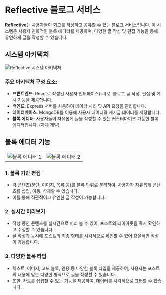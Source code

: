 # Reflective 블로그 서비스

**Reflective**는 사용자들이 회고를 작성하고 공유할 수 있는 블로그 서비스입니다. 이 시스템은 사용자 친화적인 블록 에디터를 제공하며, 다양한 글 작성 및 편집 기능을 통해 유연하게 글을 작성할 수 있습니다.

## 시스템 아키텍처

![Reflective 시스템 아키텍처](https://assetkungya.s3.ap-northeast-2.amazonaws.com/reflective.png)

### 주요 아키텍처 구성 요소:

- **프론트엔드**: React로 작성된 사용자 인터페이스(UI)로, 블로그 글 작성, 편집 및 게시 기능을 제공합니다.
- **백엔드**: Express 서버를 사용하여 데이터 처리 및 API 요청을 관리합니다.
- **데이터베이스**: MongoDB를 이용해 사용자 데이터와 게시글 데이터를 저장합니다.
- **블록 에디터**: 사용자들이 자유롭게 글을 작성할 수 있는 커스터마이즈 가능한 블록 에디터입니다. (자체 개발)

## 블록 에디터 기능

<table>
  <tr>
    <td><img src="https://assetkungya.s3.ap-northeast-2.amazonaws.com/%E1%84%82%E1%85%A1%E1%84%8B%E1%85%B4-%E1%84%83%E1%85%A9%E1%86%BC%E1%84%8B%E1%85%A7%E1%86%BC%E1%84%89%E1%85%A1%E1%86%BC-3.gif" alt="블록 에디터 1" /></td>
    <td><img src="https://assetkungya.s3.ap-northeast-2.amazonaws.com/%E1%84%82%E1%85%A1%E1%84%8B%E1%85%B4-%E1%84%83%E1%85%A9%E1%86%BC%E1%84%8B%E1%85%A7%E1%86%BC%E1%84%89%E1%85%A1%E1%86%BC-4.gif" alt="블록 에디터 2" /></td>
  </tr>
</table>

### 1. **블록 기반 편집**

- 각 콘텐츠(문단, 이미지, 목록 등)를 블록 단위로 분리하여, 사용자가 자유롭게 콘텐츠를 삽입, 이동, 삭제할 수 있습니다.
- 이를 통해 직관적이고 유연한 글 작성이 가능합니다.

### 2. **실시간 미리보기**

- 작성 중인 콘텐츠를 실시간으로 미리 볼 수 있어, 포스트의 레이아웃을 즉시 확인하고 수정할 수 있습니다.
- 글 작성과 동시에 포스트의 최종 형태를 시각적으로 확인할 수 있어 효율적인 작성이 가능합니다.

### 3. **다양한 블록 타입**

- 텍스트, 이미지, 코드 블록, 인용 등 다양한 블록 타입을 제공하여, 사용자는 포스트의 내용에 맞는 다양한 형식으로 글을 작성할 수 있습니다.
- 또한, 차트를 삽입할 수 있는 기능을 제공하여, 데이터를 시각적으로 표현할 수 있습니다.
